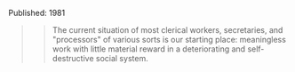 Published: 1981

>> The current situation of most clerical workers, secretaries, and "processors" of various sorts is our starting place: meaningless work with little material reward in a deteriorating and self-destructive social system.